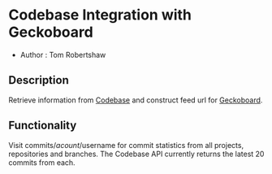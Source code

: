 # Codebase Integration with Geckoboard

* Author : Tom Robertshaw

## Description

Retrieve information from [Codebase](http://www.codebasehq.com) and construct feed url for [Geckoboard](geckoboard.com).

## Functionality 

Visit commits/$acount/$username for commit statistics from all projects, repositories and branches.  The Codebase API currently returns the latest 20 commits from each.

